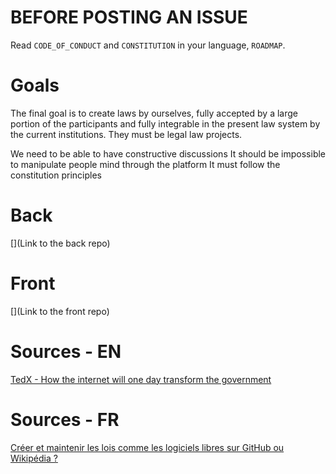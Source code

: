 # BEFORE POSTING AN ISSUE 
Read `CODE_OF_CONDUCT` and `CONSTITUTION` in your language, `ROADMAP`.

# Goals
The final goal is to create laws by ourselves, fully accepted by a large portion of the participants and fully integrable in the present law system by the current institutions.
They must be legal law projects.

We need to be able to have constructive discussions 
It should be impossible to manipulate people mind through the platform
It must follow the constitution principles

# Back
[](Link to the back repo)

# Front
[](Link to the front repo)

# Sources - EN
[TedX - How the internet will one day transform the government](https://www.ted.com/talks/clay_shirky_how_the_internet_will_one_day_transform_government)

# Sources - FR
[Créer et maintenir les lois comme les logiciels libres sur GitHub ou Wikipédia ?](https://framablog.org/2012/10/02/politique-logiciel-libre-github/)
